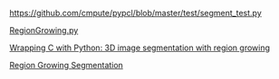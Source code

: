 https://github.com/cmpute/pypcl/blob/master/test/segment_test.py


[RegionGrowing.py](https://github.com/Panchamy/RegionGrowing/blob/master/RegionGrowing.py)

[Wrapping C with Python: 3D image segmentation with region growing](http://notmatthancock.github.io/2017/10/09/region-growing-wrapping-c.html)

[Region Growing Segmentation](http://simpleitk-prototype.readthedocs.io/en/latest/user_guide/segmentation/plot_region_growing.html)
